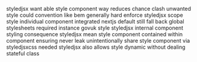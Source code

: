 styledjsx want able style component way reduces chance clash unwanted style could convention like bem generally hard enforce styledjsx scope style individual component integrated nextjs default still fall back global stylesheets required instance govuk style styledjsx internal component styling consequence styledjsx mean style component contained within component ensuring never leak unintentionally share style component via styledjsxcss needed styledjsx also allows style dynamic without dealing stateful class